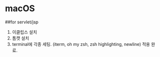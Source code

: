 # macOS

##for servlet/jsp
1. 이클립스 설치
2. 톰캣 설치
3. terminal에 각종 세팅. (iterm, oh my zsh, zsh highlighting, newline) 적용 완료.
